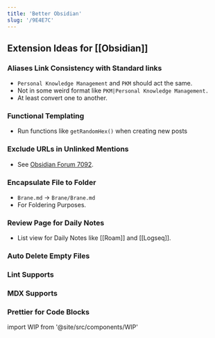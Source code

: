```yaml
---
title: 'Better Obsidian'
slug: '/9E4E7C'
---
```


## Extension Ideas for [[Obsidian]]

### Aliases Link Consistency with Standard links
- `Personal Knowledge Management` and `PKM` should act the same.
- Not in some weird format like `PKM|Personal Knowledge Management.`
- At least convert one to another.

### Functional Templating
- Run functions like `getRandomHex()` when creating new posts

### Exclude URLs in Unlinked Mentions
  - See [Obsidian Forum 7092](https://forum.obsidian.md/t/exclude-backlink-mentions-in-link-markup-from-suggested-backlinks/7092).

### Encapsulate File to Folder
  - `Brane.md` → `Brane/Brane.md`
  - For Foldering Purposes.

### Review Page for Daily Notes
- List view for Daily Notes like [[Roam]] and [[Logseq]].

### Auto Delete Empty Files

### Lint Supports

### MDX Supports

### Prettier for Code Blocks

import WIP from '@site/src/components/WIP'

<WIP />
